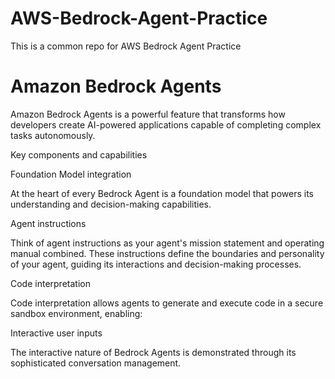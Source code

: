 # AWS-Bedrock-Agent-Practice
This is a common repo for AWS Bedrock Agent Practice

# Amazon Bedrock Agents​
Amazon Bedrock Agents is a powerful feature that transforms how developers create AI-powered applications capable of completing complex tasks autonomously.​

​Key components and capabilities​

Foundation Model integration​

At the heart of every Bedrock Agent is a foundation model that powers its understanding and decision-making capabilities.​

Agent instructions​

Think of agent instructions as your agent's mission statement and operating manual combined. These instructions define the boundaries and personality of your agent, guiding its interactions and decision-making processes.​

Code interpretation​

Code interpretation allows agents to generate and execute code in a secure sandbox environment, enabling:​

Interactive user inputs​

The interactive nature of Bedrock Agents is demonstrated through its sophisticated conversation management. ​

​
